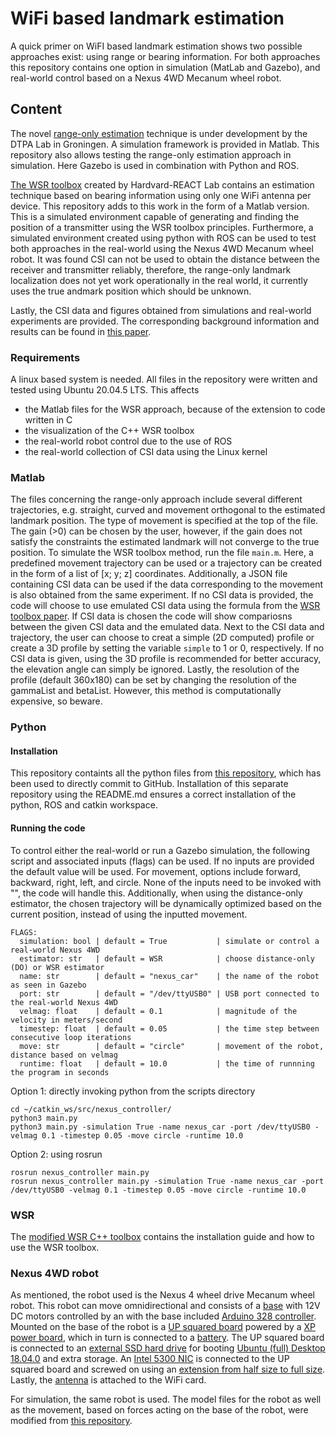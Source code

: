 # WiFi based landmark estimation
A quick primer on WiFI based landmark estimation shows two possible approaches exist: using range or bearing information. For both approaches this repository contains one option in simulation (MatLab and Gazebo), and real-world control based on a Nexus 4WD Mecanum wheel robot.  

## Content
The novel [range-only estimation](https://arxiv.org/abs/2304.08182) technique is under development by the DTPA Lab in Groningen. A simulation framework is provided in Matlab. This repository also allows testing the range-only estimation approach in simulation. Here Gazebo is used in combination with Python and ROS.

[The WSR toolbox](https://github.com/Harvard-REACT/WSR-Toolbox) created by Hardvard-REACT Lab contains an estimation technique based on bearing information using only one WiFi antenna per device. This repository adds to this work in the form of a Matlab version. This is a simulated environment capable of generating and finding the position of a transmitter using the WSR toolbox principles.
Furthermore, a simulated environment created using python with ROS can be used to test both approaches in the real-world using the Nexus 4WD Mecanum wheel robot. It was found CSI can not be used to obtain the distance between the receiver and transmitter reliably, therefore, the range-only landmark localization does not yet work operationally in the real world, it currently uses the true andmark position which should be unknown.

Lastly, the CSI data and figures obtained from simulations and real-world experiments are provided.
The corresponding background information and results can be found in [this paper]().

### Requirements
A linux based system is needed. All files in the repository were written and tested using Ubuntu 20.04.5 LTS. This affects
- the Matlab files for the WSR approach, because of the extension to code written in C
- the visualization of the C++ WSR toolbox
- the real-world robot control due to the use of ROS 
- the real-world collection of CSI data using the Linux kernel

### Matlab
The files concerning the range-only approach include several different trajectories, e.g. straight, curved and movement orthogonal to the estimated landmark position. The type of movement is specified at the top of the file. The gain (>0) can be chosen by the user, however, if the gain does not satisfy the constraints the estimated landmark will not converge to the true position. 
To simulate the WSR toolbox method, run the file `main.m`. Here, a predefined movement trajectory can be used or a trajectory can be created in the form of a list of [x; y; z] coordinates. Additionally, a JSON file containing CSI data can be used if the data corresponding to the movement is also obtained from the same experiment. If no CSI data is provided, the code will choose to use emulated CSI data using the formula from the [WSR toolbox paper](https://journals.sagepub.com/doi/full/10.1177/02783649221097989). If CSI data is chosen the code will show compariosns between the given CSI data and the emulated data. Next to the CSI data and trajectory, the user can choose to creat a simple (2D computed) profile or create a 3D profile by setting the variable `simple` to 1 or 0, respectively. If no CSI data is given, using the 3D profile is recommended for better accuracy, the elevation angle can simply be ignored. Lastly, the resolution of the profile (default 360x180) can be set by changing the resolution of the gammaList and betaList. However, this method is computationally expensive, so beware.

### Python
#### Installation
This repository containts all the python files from [this repository](https://github.com/alexsloot00/nexus_controller), which has been used to directly commit to GitHub. Installation of this separate repository using the README.md ensures a correct installation of the python, ROS and catkin workspace.

#### Running the code
To control either the real-world or run a Gazebo simulation, the following script and associated inputs (flags) can be used. If no inputs are provided the default value will be used. For movement, options include forward, backward, right, left, and circle. None of the inputs need to be invoked with "", the code will handle this. Additionally, when using the distance-only estimator, the chosen trajectory will be dynamically optimized based on the current position, instead of using the inputted movement.
```
FLAGS:
  simulation: bool | default = True           | simulate or control a real-world Nexus 4WD
  estimator: str   | default = WSR            | choose distance-only (DO) or WSR estimator
  name: str        | default = "nexus_car"    | the name of the robot as seen in Gazebo
  port: str        | default = "/dev/ttyUSB0" | USB port connected to the real-world Nexus 4WD
  velmag: float    | default = 0.1            | magnitude of the velocity in meters/second
  timestep: float  | default = 0.05           | the time step between consecutive loop iterations
  move: str        | default = "circle"       | movement of the robot, distance based on velmag
  runtime: float   | default = 10.0           | the time of runnning the program in seconds
```
Option 1: directly invoking python from the scripts directory
```
cd ~/catkin_ws/src/nexus_controller/
python3 main.py 
python3 main.py -simulation True -name nexus_car -port /dev/ttyUSB0 -velmag 0.1 -timestep 0.05 -move circle -runtime 10.0
```
Option 2: using rosrun
```
rosrun nexus_controller main.py
rosrun nexus_controller main.py -simulation True -name nexus_car -port /dev/ttyUSB0 -velmag 0.1 -timestep 0.05 -move circle -runtime 10.0
```

### WSR 
The [modified WSR C++ toolbox](https://github.com/alexsloot00/WSR-Toolbox-cpp) contains the installation guide and how to use the WSR toolbox.

### Nexus 4WD robot
As mentioned, the robot used is the Nexus 4 wheel drive Mecanum wheel robot. This robot can move omnidirectional and consists of a [base](https://www.nexusrobot.com/product/4wd-mecanum-wheel-mobile-arduino-robotics-car-10011.html) with 12V DC motors controlled by an with the base included [Arduino 328 controller](https://www.google.com/search?q=Arduino+328+Controller&hl=en-US&tbm=shop&source=lnms&sa=X&ved=2ahUKEwiO1LnMlpD-AhU1hv0HHa5jDBoQ_AUoAnoECAoQBA&biw=2560&bih=1272&dpr=1). Mounted on the base of the robot is a [UP squared board](https://nl.mouser.com/ProductDetail/AAEON-UP/UPS-APLP4F-A20-0432?qs=hd1VzrDQEGi10dyhG9RNMA%3D%3D) powered by a [XP power board](https://nl.mouser.com/ProductDetail/XP-Power/JCL3012S05?qs=w%2Fv1CP2dgqp6vrT05q%2FO7Q%3D%3D), which in turn is connected to a [battery](https://www.bol.com/nl/nl/p/hacker-lipo-accupack-11-1-v-5800-mah-aantal-cellen-3/9300000035249404/?Referrer=NLGOOFS&utm_source=google&utm_medium=free_shopping). The UP squared board is connected to an [external SSD hard drive](https://nl.mouser.com/ProductDetail/Kingston/OCP0S31024Q-A0?qs=4ASt3YYao0X4fy01e9yEQw%3D%3D) for booting [Ubuntu (full) Desktop 18.04.0](https://old-releases.ubuntu.com/releases/18.04.0/) and extra storage. An [Intel 5300 NIC](https://nl.aliexpress.com/item/32435835710.html?pdp_npi=2%40dis%21EUR%21%E2%82%AC%2010.29%21%E2%82%AC%2010.29%21%21%21%21%21%40211b813c16806093148537781e1273%2155556538860%21btf&_t=pvid%3A5d6e949f-5f60-42f5-9cdf-871499ea2e44&afTraceInfo=32435835710__pc__pcBridgePPC__xxxxxx__1680609315&spm=a2g0o.ppclist.product.mainProduct&gatewayAdapt=glo2nld) is connected to the UP squared board and screwed on using an [extension from half size to full size](https://www.dustinhome.nl/product/5010788918/mini-pci-express-half-size-full-size-adapter?gclid=EAIaIQobChMI09jg35WQ_gIVEpBoCR0z5g9UEAQYAiABEgJTm_D_BwE&utm_medium=cpc&utm_source=google). Lastly, the [antenna](https://nl.mouser.com/ProductDetail/Linx-Technologies/ANT-W63WS2-SMA?qs=Li%252BoUPsLEnvWNQpgFXXzfQ%3D%3D) is attached to the WiFi card.

For simulation, the same robot is used. The model files for the robot as well as the movement, based on forces acting on the base of the robot, were modified from [this repository](https://github.com/RBinsonB/nexus_4wd_mecanum_simulator).
